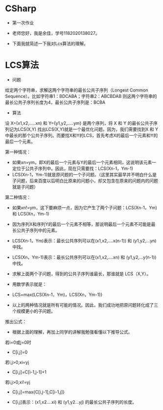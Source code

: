 # CSharp
- 第一次作业

- 老师您好，我是余佳，学号1182020138027。

- 下面我就简述一下我对Lcs算法的理解。

# LCS算法
- 问题

给定两个字符串，求解这两个字符串的最长公共子序列（Longest Common Sequence）。比如字符串1：BDCABA；字符串2：ABCBDAB
则这两个字符串的最长公共子序列长度为4，最长公共子序列是：BCBA

- 算法

设 X=(x1,x2,.....xn) 和 Y={y1,y2,.....ym} 是两个序列，将 X 和 Y 的最长公共子序列记为LCS(X,Y)
找出LCS(X,Y)就是一个最优化问题。因为，我们需要找到X 和 Y中最长的那个公共子序列。而要找X和Y的LCS，首先考虑X的最后一个元素和Y的最后一个元素。

第一种情况：

- 如果xn=ym，即X的最后一个元素与Y的最后一个元素相同，这说明该元素一定位于公共子序列中。因此，现在只需要找：LCS(Xn-1，Ym-1)
- LCS(Xn-1，Ym-1)就是原问题的一个子问题。（这里其实最早并不明白什么是子问题，后来百度以后明白比原来的问题小，却又包含在原来的问题内的问题就是子问题）

第二种情况：

- 如果xn!=ym，这下要麻烦一点，因为它产生了两个子问题：LCS(Xn-1，Ym) 和 LCS(Xn，Ym-1)
- 因为序列X和序列Y的最后一个元素不相等，那说明最后一个元素不可能是最长公共子序列中的元素。
- LCS(Xn-1，Ym)表示：最长公共序列可以在(x1,x2,....x(n-1)) 和 (y1,y2,...yn)中找。
- LCS(Xn，Ym-1)表示：最长公共序列可以在(x1,x2,....xn) 和 (y1,y2,...y(n-1))中找。
- 求解上面两个子问题，得到的公共子序列谁最长，那谁就是 LCS（X,Y）。
- 用数学表示就是：
- LCS=max{LCS(Xn-1，Ym)，LCS(Xn，Ym-1)}

- 以上的两种情况就是所有可能的情况。因此，我们成功地把原问题转化成了三个规模更小的子问题。

推出公式：

- 根据上面的理解，再加上同学的讲解我勉强看懂以下推导公式。

若i=0或j=0时
- C[i,j]=0 

若i,j>0,xi=yj
- C[i,j]=C[i-1,j-1]+1
 
若i,j>0,xi!=yj
- C[i,j]=max{C[i,j-1],C[i-1,j]}  

- C[i,j]表示：(x1,x2....xi) 和 (y1,y2...yj) 的最长公共子序列的长度。
